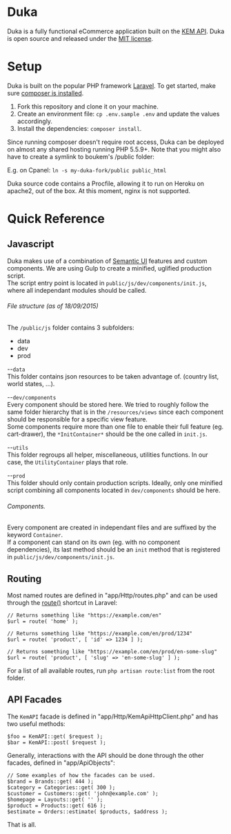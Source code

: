 # Duka

Duka is a fully functional eCommerce application built on the [KEM API](http://docs.kem.guru). Duka is open source and released under the [MIT license](http://opensource.org/licenses/MIT).

# Setup

Duka is built on the popular PHP framework [Laravel](http://laravel.com). To get started, make sure
[composer is installed](https://getcomposer.org/).

1. Fork this repository and clone it on your machine.
2. Create an environment file: `cp .env.sample .env` and update the values accordingly.
4. Install the dependencies: `composer install`.

Since running composer doesn't require root access, Duka can be deployed on almost any shared hosting running PHP 5.5.9+. Note that you might also have to create a symlink to boukem's /public folder:

E.g. on Cpanel: ```ln -s my-duka-fork/public public_html```

Duka source code contains a Procfile, allowing it to run on Heroku on apache2, out of the box. At this moment, nginx is not supported.

# Quick Reference

## Javascript

Duka makes use of a combination of [Semantic UI](http://semantic-ui.com) features and custom components. We are using Gulp to create a minified, uglified production script.  
The script entry point is located in `public/js/dev/components/init.js`, where all independant modules should be called. 



###### File structure (as of 18/09/2015)

The `/public/js` folder contains 3 subfolders:  
* data
* dev
* prod

--`data`  
This folder contains json resources to be taken advantage of. (country list, world states, ...).

--`dev/components`  
Every component should be stored here. We tried to roughly follow the same folder hierarchy that is in the `/resources/views` since each component should be responsible for a specific view feature.  
Some components require more than one file to enable their full feature (eg. cart-drawer), the `*InitContainer*` should be the one called in `init.js`.

--`utils`  
This folder regroups all helper, miscellaneous, utilities functions. In our case, the `UtilityContainer` plays that role. 

--`prod`  
This folder should only contain production scripts. Ideally, only one minified script combining all components located in `dev/components` should be here. 

###### Components. 
Every component are created in independant files and are suffixed by the keyword `Container`.  
If a component can stand on its own (eg. with no component dependencies), its last method should be an `init` method that is registered in `public/js/dev/components/init.js`. 


## Routing

Most named routes are defined in "app/Http/routes.php" and can be used through the [route()](http://laravel.com/docs/5.0/routing#named-routes) shortcut in Laravel:

	// Returns something like "https://example.com/en"
	$url = route( 'home' );

	// Returns something like "https://example.com/en/prod/1234"
    $url = route( 'product', [ 'id' => 1234 ] );
	
	// Returns something like "https://example.com/en/prod/en-some-slug"
    $url = route( 'product', [ 'slug' => 'en-some-slug' ] );
    
For a list of all available routes, run `php artisan route:list` from the root folder.

## API Facades

The `KemAPI` facade is defined in "app/Http/KemApiHttpClient.php" and has two useful methods:

	$foo = KemAPI::get( $request );
    $bar = KemAPI::post( $request );

Generally, interactions with the API should be done through the other facades, defined in "app/ApiObjects":

    // Some examples of how the facades can be used.
	$brand = Brands::get( 444 );
    $category = Categories::get( 300 );
    $customer = Customers::get( 'john@example.com' );
	$homepage = Layouts::get( '' );
    $product = Products::get( 616 );
    $estimate = Orders::estimate( $products, $address );

That is all.